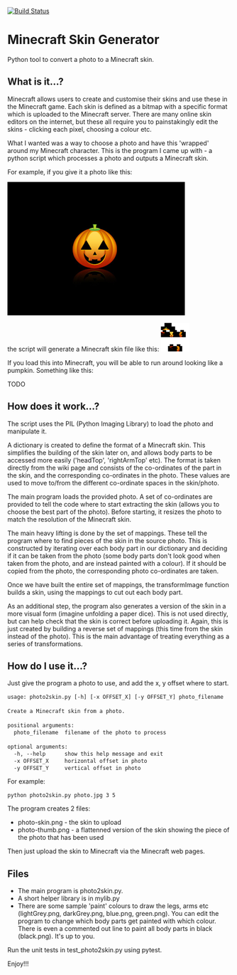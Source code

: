 [![Build Status](https://travis-ci.org/paulknewton/minecraft-skin-generator.svg?branch=master)](https://travis-ci.org/paulknewton/minecraft-skin-generator)
# Minecraft Skin Generator

Python tool to convert a photo to a Minecraft skin.

## What is it...?

Minecraft allows users to create and customise their skins and use these in the Minecraft game.
Each skin is defined as a bitmap with a specific format which is uploaded to the Minecraft server.
There are many online skin editors on the internet, but these all require you to painstakingly edit the skins - clicking each pixel, choosing a colour etc.

What I wanted was a way to choose a photo and have this 'wrapped' around my Minecraft character.
This is the program I came up with - a python script which processes a photo and outputs a Minecraft skin.

For example, if you give it a photo like this:

![pumpkin](pumpkin-small.jpg)

the script will generate a Minecraft skin file like this:
![pumpkin-skin](pumpkin-skin.png)

If you load this into Minecraft, you will be able to run around looking like a pumpkin. Something like this:

TODO


## How does it work...?

The script uses the PIL (Python Imaging Library) to load the photo and manipulate it.

A dictionary is created to define the format of a Minecraft skin. This simplifies the building of the skin later on, and allows body parts to be accessed more easily ('headTop', 'rightArmTop' etc). The format is taken directly from the wiki page and consists of the co-ordinates of the part in the skin, and the corresponding co-ordinates in the photo. These values are used to move to/from the different co-ordinate spaces in the skin/photo.

The main program loads the provided photo. A set of co-ordinates are provided to tell the code where to start extracting the skin (allows you to choose the best part of the photo). Before starting, it resizes the photo to match the resolution of the Minecraft skin.

The main heavy lifting is done by the set of mappings. These tell the program where to find pieces of the skin in the source photo. This is constructed by iterating over each body part in our dictionary and deciding if it can be taken from the photo (some body parts don't look good when taken from the photo, and are instead painted with a colour). If it should be copied from the photo, the corresponding photo co-ordinates are taken.

Once we have built the entire set of mappings, the transformImage function builds a skin, using the mappings to cut out each body part.

As an additional step, the program also generates a version of the skin in a more visual form (imagine unfolding a paper dice). This is not used directly, but can help check that the skin is correct before uploading it. Again, this is just created by building a reverse set of mappings (this time from the skin instead of the photo). This is the main advantage of treating everything as a series of transformations.

## How do I use it...?
Just give the program a photo to use, and add the x, y offset where to start.
```
usage: photo2skin.py [-h] [-x OFFSET_X] [-y OFFSET_Y] photo_filename

Create a Minecraft skin from a photo.

positional arguments:
  photo_filename  filename of the photo to process

optional arguments:
  -h, --help      show this help message and exit
  -x OFFSET_X     horizontal offset in photo
  -y OFFSET_Y     vertical offset in photo
```

For example:
```
python photo2skin.py photo.jpg 3 5
```

The program creates 2 files:
* photo-skin.png - the skin to upload
* photo-thumb.png - a flattenned version of the skin showing the piece of the photo that has been used

Then just upload the skin to Minecraft via the Minecraft web pages.

## Files

* The main program is photo2skin.py.
* A short helper library is in mylib.py
* There are some sample 'paint' colours to draw the legs, arms etc (lightGrey.png, darkGrey.png, blue.png, green.png). You can edit the program to change which body parts get painted with which colour. There is even a commented out line to paint all body parts in black (black.png). It's up to you.

Run the unit tests in test_photo2skin.py using pytest.

Enjoy!!!
